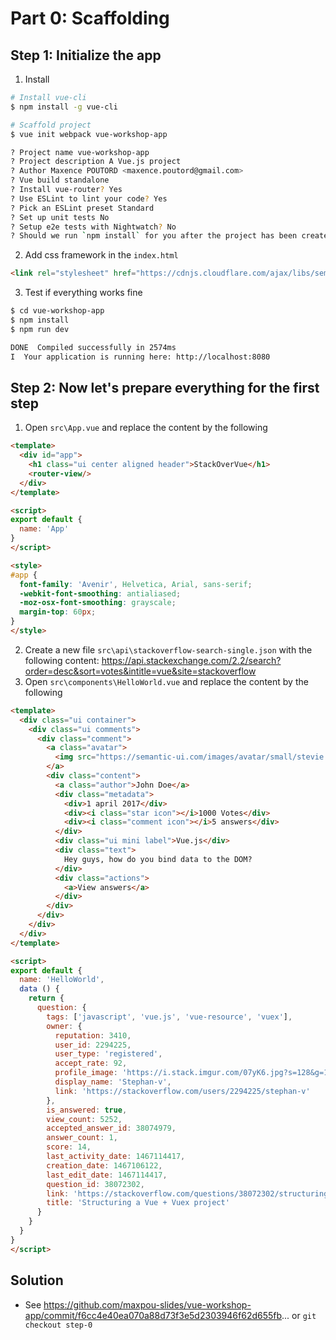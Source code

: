 # Part 0: Scaffolding

## Step 1: Initialize the app

1. Install 
  ```bash
  # Install vue-cli
  $ npm install -g vue-cli

  # Scaffold project
  $ vue init webpack vue-workshop-app

  ? Project name vue-workshop-app
  ? Project description A Vue.js project
  ? Author Maxence POUTORD <maxence.poutord@gmail.com>
  ? Vue build standalone
  ? Install vue-router? Yes
  ? Use ESLint to lint your code? Yes
  ? Pick an ESLint preset Standard
  ? Set up unit tests No
  ? Setup e2e tests with Nightwatch? No
  ? Should we run `npm install` for you after the project has been created? (recommended) npm
  ```

2. Add css framework in the `index.html`
  ```html
  <link rel="stylesheet" href="https://cdnjs.cloudflare.com/ajax/libs/semantic-ui/2.2.14/semantic.min.css">
  ```

3. Test if everything works fine
  ```bash
  $ cd vue-workshop-app
  $ npm install
  $ npm run dev

  DONE  Compiled successfully in 2574ms
  I  Your application is running here: http://localhost:8080
  ```

## Step 2: Now let's prepare everything for the first step


1. Open `src\App.vue` and replace the content by the following
  ```html
  <template>
    <div id="app">
      <h1 class="ui center aligned header">StackOverVue</h1>
      <router-view/>
    </div>
  </template>

  <script>
  export default {
    name: 'App'
  }
  </script>

  <style>
  #app {
    font-family: 'Avenir', Helvetica, Arial, sans-serif;
    -webkit-font-smoothing: antialiased;
    -moz-osx-font-smoothing: grayscale;
    margin-top: 60px;
  }
  </style>
  ```
2. Create a new file `src\api\stackoverflow-search-single.json` with the following content: https://api.stackexchange.com/2.2/search?order=desc&sort=votes&intitle=vue&site=stackoverflow
3. Open `src\components\HelloWorld.vue` and replace the content by the following
  ```html
  <template>
    <div class="ui container">
      <div class="ui comments">
        <div class="comment">
          <a class="avatar">
            <img src="https://semantic-ui.com/images/avatar/small/stevie.jpg">
          </a>
          <div class="content">
            <a class="author">John Doe</a>
            <div class="metadata">
              <div>1 april 2017</div>
              <div><i class="star icon"></i>1000 Votes</div>
              <div><i class="comment icon"></i>5 answers</div>
            </div>
            <div class="ui mini label">Vue.js</div>
            <div class="text">
              Hey guys, how do you bind data to the DOM?
            </div>
            <div class="actions">
              <a>View answers</a>
            </div>
          </div>
        </div>
      </div>
    </div>
  </template>

  <script>
  export default {
    name: 'HelloWorld',
    data () {
      return {
        question: {
          tags: ['javascript', 'vue.js', 'vue-resource', 'vuex'],
          owner: {
            reputation: 3410,
            user_id: 2294225,
            user_type: 'registered',
            accept_rate: 92,
            profile_image: 'https://i.stack.imgur.com/07yK6.jpg?s=128&g=1',
            display_name: 'Stephan-v',
            link: 'https://stackoverflow.com/users/2294225/stephan-v'
          },
          is_answered: true,
          view_count: 5252,
          accepted_answer_id: 38074979,
          answer_count: 1,
          score: 14,
          last_activity_date: 1467114417,
          creation_date: 1467106122,
          last_edit_date: 1467114417,
          question_id: 38072302,
          link: 'https://stackoverflow.com/questions/38072302/structuring-a-vue-vuex-project',
          title: 'Structuring a Vue + Vuex project'
        }
      }
    }
  }
  </script>
  ```

## Solution

* See https://github.com/maxpou-slides/vue-workshop-app/commit/f6cc4e40ea070a88d73f3e5d2303946f62d655fb... or `git checkout step-0`
